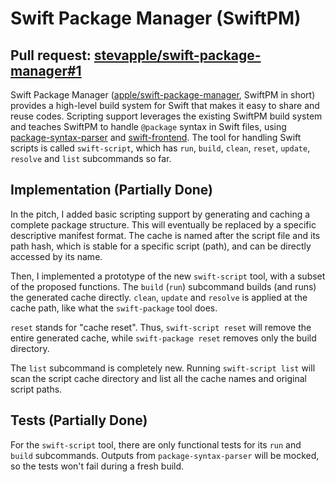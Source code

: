 # Swift Package Manager (SwiftPM)

## Pull request: [stevapple/swift-package-manager#1](https://github.com/stevapple/swift-package-manager/pull/1)

Swift Package Manager ([apple/swift-package-manager](https://github.com/apple/swift-package-manager), SwiftPM in short) provides a high-level build system for Swift that makes it easy to share and reuse codes.  Scripting support leverages the existing SwiftPM build system and teaches SwiftPM to handle `@package` syntax in Swift files, using [package-syntax-parser](https://github.com/stevapple/package-syntax-parser) and [swift-frontend](https://github.com/stevapple/swift/tree/gsoc-2021/lib/FrontendTool).  The tool for handling Swift scripts is called `swift-script`, which has `run`, `build`, `clean`, `reset`, `update`, `resolve` and `list` subcommands so far.

## Implementation (Partially Done)

In the pitch, I added basic scripting support by generating and caching a complete package structure.  This will eventually be replaced by a specific descriptive manifest format.  The cache is named after the script file and its path hash, which is stable for a specific script (path), and can be directly accessed by its name.

Then, I implemented a prototype of the new `swift-script` tool, with a subset of the proposed functions.  The `build` (`run`) subcommand builds (and runs) the generated cache directly.  `clean`, `update` and `resolve` is applied at the cache path, like what the `swift-package` tool does.

`reset` stands for "cache reset".  Thus, `swift-script reset` will remove the entire generated cache, while `swift-package reset` removes only the build directory.

The `list` subcommand is completely new.  Running `swift-script list` will scan the script cache directory and list all the cache names and original script paths.

## Tests (Partially Done)

For the `swift-script` tool, there are only functional tests for its `run` and `build` subcommands.  Outputs from `package-syntax-parser` will be mocked, so the tests won't fail during a fresh build.
